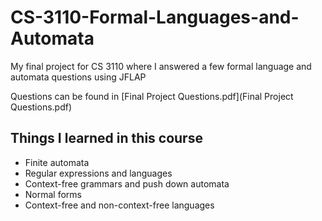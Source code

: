 # CS-3110-Formal-Languages-and-Automata
My final project for CS 3110 where I answered a few formal language and automata questions using JFLAP

Questions can be found in [Final Project Questions.pdf](Final Project Questions.pdf)

## Things I learned in this course
- Finite automata
- Regular expressions and languages
- Context-free grammars and push down automata
- Normal forms
- Context-free and non-context-free languages

